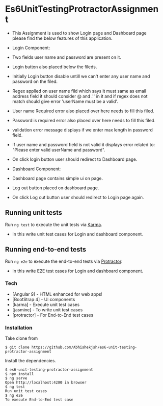 # Es6UnitTestingProtractorAssignment

- This Assignment is used to show Login page and Dashboard page please find the below features of this application.

- Login Component:

- Two fields user name and password are present on it.
- Login button also placed below the fileds.
- Initially Login button disable untill we can't enter any user name and password on the filed.
- Regex applied on user name fild which says it must same as email address field it should consider @ and .'' in it and if regex does not match should give error 'userName must be a valid'.
- User name Required error also placed over here needs to fill this filed.
- Password is required error also placed over here needs to fill this filed.
- validation error message displays if we enter max length in password field.
- If user name and password field is not valid it displays error related to: "Please enter valid userName and password".
- On click login button user should redirect to Dashboard page.

- Dashboard Component:

- Dashboard page contains simple ui on page.
- Log out button placed on dashboard page.
- On click Log out button user should redirect to Login page again.

## Running unit tests

Run `ng test` to execute the unit tests via [Karma](https://karma-runner.github.io).

- In this write unit test cases for Login and dashboard component.

## Running end-to-end tests

Run `ng e2e` to execute the end-to-end tests via [Protractor](http://www.protractortest.org/).

- In this write E2E test cases for Login and dashboard component.

### Tech

- [Angular 9] - HTML enhanced for web apps!
- [BootStrap 4] - UI components
- [karma] - Execute unit test cases
- [jasmine] - To write unit test cases
- [protractor] - For End-to-End test cases

### Installation

Take clone from

```
$ git clone https://github.com/Abhishekjsh/es6-unit-testing-protractor-assignment
```

Install the dependencies.

```
$ es6-unit-testing-protractor-assignment
$ npm install
$ ng serve
Open http://localhost:4200 in browser
$ ng test
Run unit test cases
$ ng e2e
To execute End-to-End test case
```
